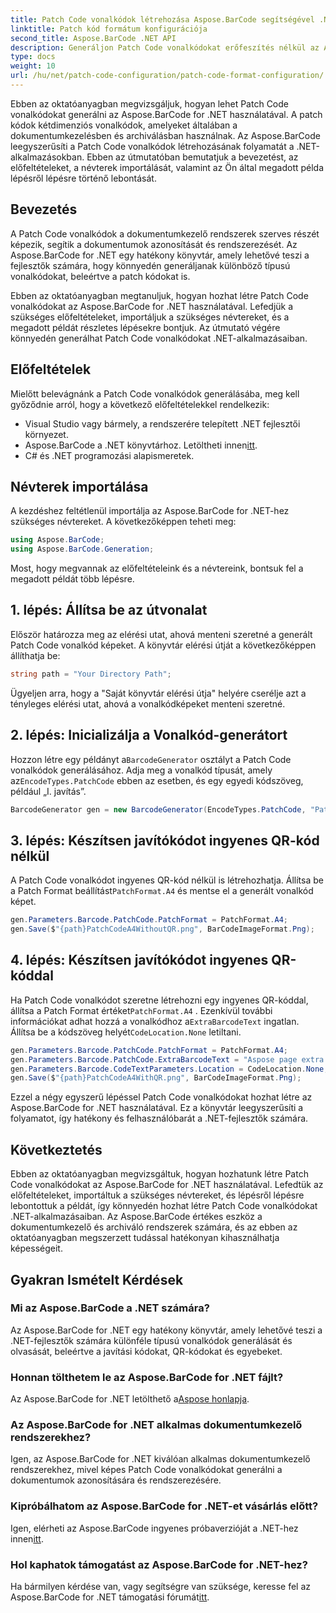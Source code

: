 ```yaml
---
title: Patch Code vonalkódok létrehozása Aspose.BarCode segítségével .NET-hez
linktitle: Patch kód formátum konfigurációja
second_title: Aspose.BarCode .NET API
description: Generáljon Patch Code vonalkódokat erőfeszítés nélkül az Aspose.BarCode for .NET segítségével. Ismerje meg a Patch Code vonalkódok létrehozásának és a dokumentumkezelő rendszer fejlesztésének lépéseit. Töltse le a könyvtárat most!
type: docs
weight: 10
url: /hu/net/patch-code-configuration/patch-code-format-configuration/
---
```


Ebben az oktatóanyagban megvizsgáljuk, hogyan lehet Patch Code vonalkódokat generálni az Aspose.BarCode for .NET használatával. A patch kódok kétdimenziós vonalkódok, amelyeket általában a dokumentumkezelésben és archiválásban használnak. Az Aspose.BarCode leegyszerűsíti a Patch Code vonalkódok létrehozásának folyamatát a .NET-alkalmazásokban. Ebben az útmutatóban bemutatjuk a bevezetést, az előfeltételeket, a névterek importálását, valamint az Ön által megadott példa lépésről lépésre történő lebontását.

## Bevezetés

A Patch Code vonalkódok a dokumentumkezelő rendszerek szerves részét képezik, segítik a dokumentumok azonosítását és rendszerezését. Az Aspose.BarCode for .NET egy hatékony könyvtár, amely lehetővé teszi a fejlesztők számára, hogy könnyedén generáljanak különböző típusú vonalkódokat, beleértve a patch kódokat is.

Ebben az oktatóanyagban megtanuljuk, hogyan hozhat létre Patch Code vonalkódokat az Aspose.BarCode for .NET használatával. Lefedjük a szükséges előfeltételeket, importáljuk a szükséges névtereket, és a megadott példát részletes lépésekre bontjuk. Az útmutató végére könnyedén generálhat Patch Code vonalkódokat .NET-alkalmazásaiban.

## Előfeltételek

Mielőtt belevágnánk a Patch Code vonalkódok generálásába, meg kell győződnie arról, hogy a következő előfeltételekkel rendelkezik:

- Visual Studio vagy bármely, a rendszerére telepített .NET fejlesztői környezet.
-  Aspose.BarCode a .NET könyvtárhoz. Letöltheti innen[itt](https://releases.aspose.com/barcode/net/).
- C# és .NET programozási alapismeretek.

## Névterek importálása

A kezdéshez feltétlenül importálja az Aspose.BarCode for .NET-hez szükséges névtereket. A következőképpen teheti meg:

```csharp
using Aspose.BarCode;
using Aspose.BarCode.Generation;
```

Most, hogy megvannak az előfeltételeink és a névtereink, bontsuk fel a megadott példát több lépésre.

## 1. lépés: Állítsa be az útvonalat

Először határozza meg az elérési utat, ahová menteni szeretné a generált Patch Code vonalkód képeket. A könyvtár elérési útját a következőképpen állíthatja be:

```csharp
string path = "Your Directory Path";
```

Ügyeljen arra, hogy a "Saját könyvtár elérési útja" helyére cserélje azt a tényleges elérési utat, ahová a vonalkódképeket menteni szeretné.

## 2. lépés: Inicializálja a Vonalkód-generátort

 Hozzon létre egy példányt a`BarcodeGenerator` osztályt a Patch Code vonalkódok generálásához. Adja meg a vonalkód típusát, amely az`EncodeTypes.PatchCode` ebben az esetben, és egy egyedi kódszöveg, például „I. javítás”.

```csharp
BarcodeGenerator gen = new BarcodeGenerator(EncodeTypes.PatchCode, "Patch I");
```

## 3. lépés: Készítsen javítókódot ingyenes QR-kód nélkül

 A Patch Code vonalkódot ingyenes QR-kód nélkül is létrehozhatja. Állítsa be a Patch Format beállítást`PatchFormat.A4` és mentse el a generált vonalkód képet.

```csharp
gen.Parameters.Barcode.PatchCode.PatchFormat = PatchFormat.A4;
gen.Save($"{path}PatchCodeA4WithoutQR.png", BarCodeImageFormat.Png);
```

## 4. lépés: Készítsen javítókódot ingyenes QR-kóddal

 Ha Patch Code vonalkódot szeretne létrehozni egy ingyenes QR-kóddal, állítsa a Patch Format értéket`PatchFormat.A4` . Ezenkívül további információkat adhat hozzá a vonalkódhoz a`ExtraBarcodeText` ingatlan. Állítsa be a kódszöveg helyét`CodeLocation.None` letiltani.

```csharp
gen.Parameters.Barcode.PatchCode.PatchFormat = PatchFormat.A4;
gen.Parameters.Barcode.PatchCode.ExtraBarcodeText = "Aspose page extra info";
gen.Parameters.Barcode.CodeTextParameters.Location = CodeLocation.None;
gen.Save($"{path}PatchCodeA4WithQR.png", BarCodeImageFormat.Png);
```

Ezzel a négy egyszerű lépéssel Patch Code vonalkódokat hozhat létre az Aspose.BarCode for .NET használatával. Ez a könyvtár leegyszerűsíti a folyamatot, így hatékony és felhasználóbarát a .NET-fejlesztők számára.

## Következtetés

Ebben az oktatóanyagban megvizsgáltuk, hogyan hozhatunk létre Patch Code vonalkódokat az Aspose.BarCode for .NET használatával. Lefedtük az előfeltételeket, importáltuk a szükséges névtereket, és lépésről lépésre lebontottuk a példát, így könnyedén hozhat létre Patch Code vonalkódokat .NET-alkalmazásaiban. Az Aspose.BarCode értékes eszköz a dokumentumkezelő és archiváló rendszerek számára, és az ebben az oktatóanyagban megszerzett tudással hatékonyan kihasználhatja képességeit.

## Gyakran Ismételt Kérdések

### Mi az Aspose.BarCode a .NET számára?
Az Aspose.BarCode for .NET egy hatékony könyvtár, amely lehetővé teszi a .NET-fejlesztők számára különféle típusú vonalkódok generálását és olvasását, beleértve a javítási kódokat, QR-kódokat és egyebeket.

### Honnan tölthetem le az Aspose.BarCode for .NET fájlt?
Az Aspose.BarCode for .NET letölthető a[Aspose honlapja](https://releases.aspose.com/barcode/net/).

### Az Aspose.BarCode for .NET alkalmas dokumentumkezelő rendszerekhez?
Igen, az Aspose.BarCode for .NET kiválóan alkalmas dokumentumkezelő rendszerekhez, mivel képes Patch Code vonalkódokat generálni a dokumentumok azonosítására és rendszerezésére.

### Kipróbálhatom az Aspose.BarCode for .NET-et vásárlás előtt?
 Igen, elérheti az Aspose.BarCode ingyenes próbaverzióját a .NET-hez innen[itt](https://releases.aspose.com/).

### Hol kaphatok támogatást az Aspose.BarCode for .NET-hez?
 Ha bármilyen kérdése van, vagy segítségre van szüksége, keresse fel az Aspose.BarCode for .NET támogatási fórumát[itt](https://forum.aspose.com/c/barcode/13).
